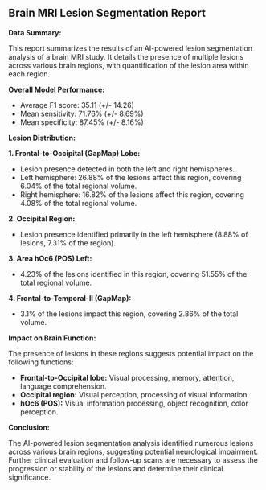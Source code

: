 ## Brain MRI Lesion Segmentation Report

**Data Summary:**

This report summarizes the results of an AI-powered lesion segmentation analysis of a brain MRI study. It details the presence of multiple lesions across various brain regions, with quantification of the lesion area within each region.

**Overall Model Performance:**

- Average F1 score: 35.11 (+/- 14.26)
- Mean sensitivity: 71.76% (+/- 8.69%)
- Mean specificity: 87.45% (+/- 8.16%)

**Lesion Distribution:**

**1. Frontal-to-Occipital (GapMap) Lobe:**

- Lesion presence detected in both the left and right hemispheres.
- Left hemisphere: 26.88% of the lesions affect this region, covering 6.04% of the total regional volume.
- Right hemisphere: 16.82% of the lesions affect this region, covering 4.08% of the total regional volume.

**2. Occipital Region:**

- Lesion presence identified primarily in the left hemisphere (8.88% of lesions, 7.31% of the region).

**3. Area hOc6 (POS) Left:**

- 4.23% of the lesions identified in this region, covering 51.55% of the total regional volume.

**4. Frontal-to-Temporal-II (GapMap):**

- 3.1% of the lesions impact this region, covering 2.86% of the total volume.

**Impact on Brain Function:**

The presence of lesions in these regions suggests potential impact on the following functions:

- **Frontal-to-Occipital lobe:** Visual processing, memory, attention, language comprehension.
- **Occipital region:** Visual perception, processing of visual information.
- **hOc6 (POS):** Visual information processing, object recognition, color perception.

**Conclusion:**

The AI-powered lesion segmentation analysis identified numerous lesions across various brain regions, suggesting potential neurological impairment. Further clinical evaluation and follow-up scans are necessary to assess the progression or stability of the lesions and determine their clinical significance.
